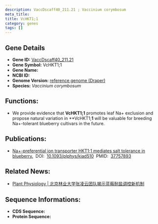 ```yaml
---
description: VaccDscaff40_211.21 ; Vaccinium corymbosum
meta_title:
title: VcHKT1;1
category: genes
tags: []
---
```


## Gene Details
- **Gene ID:**	[VaccDscaff40_211.21](VaccDscaff40_211.21)
- **Gene Symbol:** VcHKT1;1
- **Gene Name:** 
- **NCBI ID:** [](https://www.ncbi.nlm.nih.gov/gene/?term=)
- **Genome Version:** [reference genome (Draper)]()
- **Species:** *Vaccinium corymbosum*

## Functions:
   - We provide evidence that **VcHKT1;1** promotes leaf Na+ exclusion and propose natural variation in **VcHKT1;**1** will be valuable for breeding Na+-tolerant blueberry cultivars in the future.

## Publications:
   - [Na+-preferential ion transporter HKT1;1 mediates salt tolerance in blueberry.]( https://academic.oup.com/plphys/advance-article/doi/10.1093/plphys/kiad510/7284013?login=true)&nbsp;&nbsp;DOI:&nbsp;&nbsp;[10.1093/plphys/kiad510](https://academic.oup.com/plphys/advance-article/doi/10.1093/plphys/kiad510/7284013?login=true)&nbsp;&nbsp;PMID:&nbsp;&nbsp;[37757893](https://pubmed.ncbi.nlm.nih.gov/37757893/)

## Related News:
   - [Plant Physiology | 北京林业大学张凌云团队揭示蓝莓耐盐调控新机制](https://mp.weixin.qq.com/s?__biz=Mzg3MDEwNDEyMg==&mid=2247556914&idx=5&sn=fb4aa1e449bc0d2bb8032ada2e4972f0&chksm=441dc280f05ffd9c11ec1d711ad2bc1d197b10bd94c0b077fc6f7960a967e69860cad9ca5137&scene=27#wechat_redirect)

## Sequence Informations:
- **CDS Sequence:**
- **Protein Sequence:**
